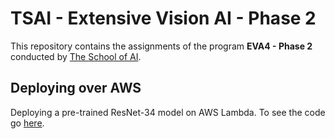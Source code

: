 # TSAI - Extensive Vision AI - Phase 2

This repository contains the assignments of the program **EVA4 - Phase 2** conducted by [The School of AI](https://github.com/theschoolofai).

## Deploying over AWS

Deploying a pre-trained ResNet-34 model on AWS Lambda. To see the code go [here](01%20-%20Deploying%20over%20AWS).

